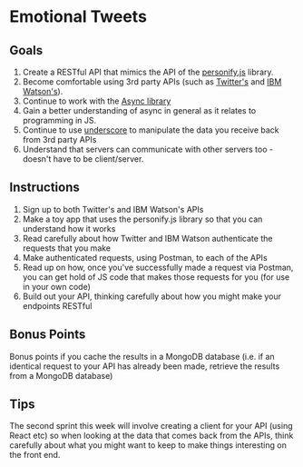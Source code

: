 # Emotional Tweets

## Goals

1. Create a RESTful API that mimics the API of the [personify.js](http://personifyjs.github.io/)
library.
2. Become comfortable using 3rd party APIs (such as [Twitter's](https://dev.twitter.com/rest/public) 
and [IBM Watson's](https://developer.ibm.com/watson/)).
3. Continue to work with the [Async library](https://caolan.github.io/async/)
4. Gain a better understanding of async in general as it relates to programming
in JS.
5. Continue to use [underscore](www.underscorejs.org) to manipulate the data
you receive back from 3rd party APIs
6. Understand that servers can communicate with other servers too - doesn't
have to be client/server.

## Instructions

1. Sign up to both Twitter's and IBM Watson's APIs
2. Make a toy app that uses the personify.js library so that you can
understand how it works
2. Read carefully about how Twitter and IBM Watson authenticate the requests 
that you make
3. Make authenticated requests, using Postman, to each of the APIs
4. Read up on how, once you've successfully made a request via Postman, 
you can get hold of JS code that makes those requests for you (for use in
your own code)
5. Build out your API, thinking carefully about how you might make your
endpoints RESTful

## Bonus Points

Bonus points if you cache the results in a MongoDB database (i.e. if an
identical request to your API has already been made, retrieve the results
from a MongoDB database)

## Tips

The second sprint this week will involve creating a client for your API
(using React etc) so when looking at the data that comes back from the APIs,
think carefully about what you might want to keep to make things interesting
on the front end.
